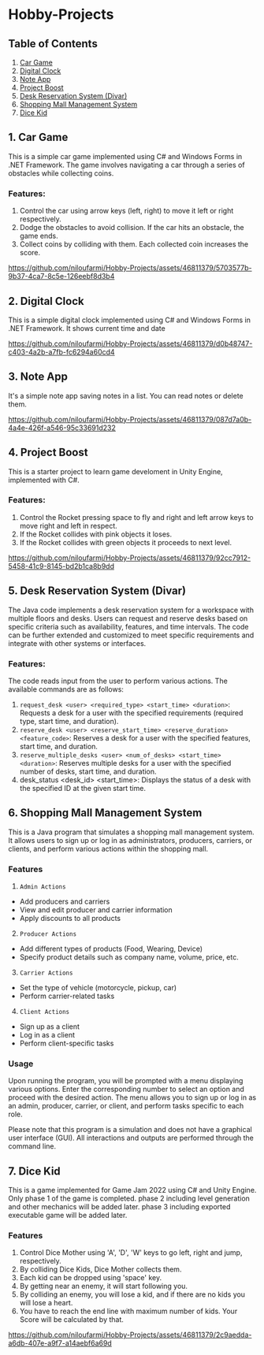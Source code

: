 # Hobby-Projects

## Table of Contents
1. [Car Game](#1-car-game)
2. [Digital Clock](#2-digital-clock)
3. [Note App](#3-note-app)
4. [Project Boost](#4-project-boost)
5. [Desk Reservation System (Divar)](#5-desk-reservation-system-divar)
6. [Shopping Mall Management System](#6-shopping-mall-management-system)
7. [Dice Kid](#7-dice-kid)

## 1. Car Game
This is a simple car game implemented using C# and Windows Forms in .NET Framework. The game involves navigating a car through a series of obstacles while collecting coins.

### Features:
1. Control the car using arrow keys (left, right) to move it left or right respectively.
2. Dodge the obstacles to avoid collision. If the car hits an obstacle, the game ends.
3. Collect coins by colliding with them. Each collected coin increases the score.



https://github.com/niloufarmj/Hobby-Projects/assets/46811379/5703577b-9b37-4ca7-8c5e-126eebf8d3b4

## 2. Digital Clock
This is a simple digital clock implemented using C# and Windows Forms in .NET Framework. It shows current time and date



https://github.com/niloufarmj/Hobby-Projects/assets/46811379/d0b48747-c403-4a2b-a7fb-fc6294a60cd4

## 3. Note App
It's a simple note app saving notes in a list. You can read notes or delete them. 




https://github.com/niloufarmj/Hobby-Projects/assets/46811379/087d7a0b-4a4e-426f-a546-95c33691d232


## 4. Project Boost
This is a starter project to learn game develoment in Unity Engine, implemented with C#.

### Features:
1. Control the Rocket pressing space to fly and right and left arrow keys to move right and left in respect.
2. If the Rocket collides with pink objects it loses.
3. If the Rocket collides with green objects it proceeds to next level.


https://github.com/niloufarmj/Hobby-Projects/assets/46811379/92cc7912-5458-41c9-8145-bd2b1ca8b9dd


## 5. Desk Reservation System (Divar)

The Java code implements a desk reservation system for a workspace with multiple floors and desks. Users can request and reserve desks based on specific criteria such as availability, features, and time intervals. The code can be further extended and customized to meet specific requirements and integrate with other systems or interfaces.

### Features:
The code reads input from the user to perform various actions. The available commands are as follows:

1. `request_desk <user> <required_type> <start_time> <duration>`: Requests a desk for a user with the specified requirements (required type, start time, and duration).
2. `reserve_desk <user> <reserve_start_time> <reserve_duration> <feature_code>`: Reserves a desk for a user with the specified features, start time, and duration.
3. `reserve_multiple_desks <user> <num_of_desks> <start_time> <duration>`: Reserves multiple desks for a user with the specified number of desks, start time, and duration.
4. desk_status <desk_id> <start_time>: Displays the status of a desk with the specified ID at the given start time.


## 6. Shopping Mall Management System
This is a Java program that simulates a shopping mall management system. It allows users to sign up or log in as administrators, producers, carriers, or clients, and perform various actions within the shopping mall.

### Features
1. `Admin Actions`
  - Add producers and carriers
  - View and edit producer and carrier information
  - Apply discounts to all products

2. `Producer Actions`
  - Add different types of products (Food, Wearing, Device)
  - Specify product details such as company name, volume, price, etc.

3. `Carrier Actions`
  - Set the type of vehicle (motorcycle, pickup, car)
  - Perform carrier-related tasks

4. `Client Actions`
  - Sign up as a client
  - Log in as a client
  - Perform client-specific tasks

### Usage

Upon running the program, you will be prompted with a menu displaying various options. Enter the corresponding number to select an option and proceed with the desired action. The menu allows you to sign up or log in as an admin, producer, carrier, or client, and perform tasks specific to each role.

Please note that this program is a simulation and does not have a graphical user interface (GUI). All interactions and outputs are performed through the command line.


## 7. Dice Kid
This is a game implemented for Game Jam 2022 using C# and Unity Engine. 
Only phase 1 of the game is completed. 
phase 2 including level generation and other mechanics will be added later. 
phase 3 including exported executable game will be added later.

### Features
1. Control Dice Mother using 'A', 'D', 'W' keys to go left, right and jump, respectively.
2. By colliding Dice Kids, Dice Mother collects them.
3. Each kid can be dropped using 'space' key.
4. By getting near an enemy, it will start following you.
5. By colliding an enemy, you will lose a kid, and if there are no kids you will lose a heart.
6. You have to reach the end line with maximum number of kids. Your Score will be calculated by that.

   


https://github.com/niloufarmj/Hobby-Projects/assets/46811379/2c9aedda-a6db-407e-a9f7-a14aebf6a69d


